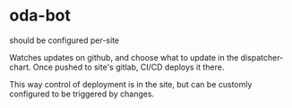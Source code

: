 # oda-bot

should be configured per-site

Watches updates on github, and choose what to update in the dispatcher-chart. Once pushed to site's gitlab, CI/CD deploys it there.

This way control of deployment is in the site, but can be customly configured to be triggered by changes.

